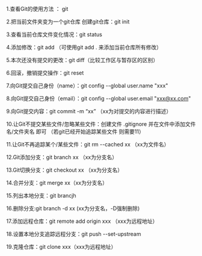 1.查看Git的使用方法 ： git

2.把当前文件夹变为一个git仓库 创建git仓库：git init

3.查看当前仓库文件变化情况：git status

4.添加修改：git add （可使用git add . 来添加当前仓库所有修改）

5.本次还没有提交的更改：git diff（比较工作区与暂存区的区别）

6.回滚，撤销提交操作：git reset 

7.向Git提交自己身份（name）：git config --global user.name "xxx"

8.向Git提交自己身份（email）：git config --global user.email "xxx@xx.com"

9.向Git提交内容：git commit -m “xx” （xx为对提交的内容进行描述）

10.让Git不提交某些文件/忽略某些文件：创建文件 .gitignore 并在文件中添加文件名/文件夹名 即可 （若git已经开始追踪某些文件 则需要11）

11.让Git不再追踪某个/某些文件：git rm --cached xx （xx为文件名）

12.Git添加分支：git branch xx （xx为分支名）

13.Git切换分支：git checkout xx （xx为分支名）

14.合并分支：git merge xx（xx为分支名）

15.列出本地分支：git brancjh

16.删除分支:git branch -d xx (xx为分支名，-D强制删除)

17.添加远程仓库：git remote add origin xxx （xxx为远程地址）

18.设置本地分支追踪远程分支：git push --set-upstream

19.克隆仓库：git clone xxx（xxx为远程地址）
